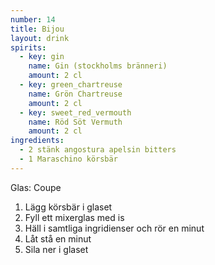 ```yaml
---
number: 14
title: Bijou 
layout: drink
spirits:
  - key: gin
    name: Gin (stockholms bränneri)
    amount: 2 cl 
  - key: green_chartreuse
    name: Grön Chartreuse
    amount: 2 cl
  - key: sweet_red_vermouth
    name: Röd Söt Vermuth 
    amount: 2 cl 
ingredients: 
  - 2 stänk angostura apelsin bitters 
  - 1 Maraschino körsbär
---
```



Glas: Coupe

1) Lägg körsbär i glaset  
2) Fyll ett mixerglas med is  
3) Häll i samtliga ingridienser och rör en minut  
4) Låt stå en minut  
5) Sila ner i glaset  
